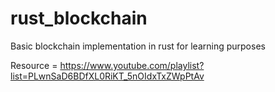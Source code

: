 # rust_blockchain
Basic blockchain implementation in rust for learning purposes

Resource = https://www.youtube.com/playlist?list=PLwnSaD6BDfXL0RiKT_5nOIdxTxZWpPtAv
